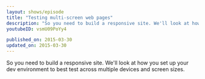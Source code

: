 ```yaml
---
layout: shows/episode
title: "Testing multi-screen web pages"
description: "So you need to build a responsive site. We'll look at how you set up your dev environment to best test across multiple devices and screen sizes."
youtubeID: vsmU09PoYy4

published_on: 2015-03-30
updated_on: 2015-03-30
---
```


So you need to build a responsive site. We'll look at how you set up your dev environment to best test across multiple devices and screen sizes.
